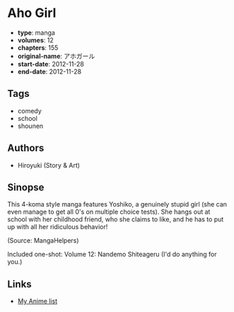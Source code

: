 # Aho Girl

-   **type**: manga
-   **volumes**: 12
-   **chapters**: 155
-   **original-name**: アホガール
-   **start-date**: 2012-11-28
-   **end-date**: 2012-11-28

## Tags

-   comedy
-   school
-   shounen

## Authors

-   Hiroyuki (Story & Art)

## Sinopse

This 4-koma style manga features Yoshiko, a genuinely stupid girl (she can even manage to get all 0's on multiple choice tests). She hangs out at school with her childhood friend, who she claims to like, and he has to put up with all her ridiculous behavior!

(Source: MangaHelpers)

Included one-shot:
Volume 12: Nandemo Shiteageru (I'd do anything for you.)

## Links

-   [My Anime list](https://myanimelist.net/manga/47102/Aho_Girl)
